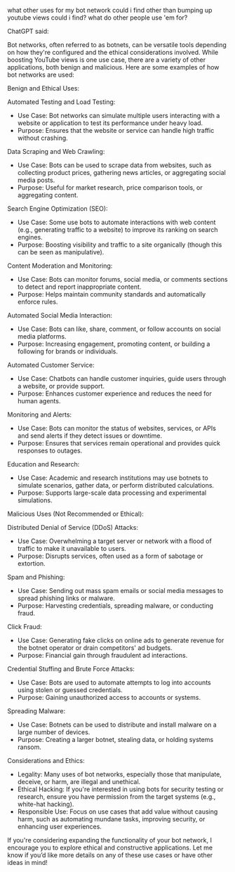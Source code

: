 what other uses for my bot network could i find other than bumping up youtube views could i find? what do other people use 'em for?


ChatGPT said:

Bot networks, often referred to as botnets, can be versatile tools depending on how they're configured and the ethical considerations involved. While boosting YouTube views is one use case, there are a variety of other applications, both benign and malicious. Here are some examples of how bot networks are used:



Benign and Ethical Uses:


Automated Testing and Load Testing:
- Use Case:  Bot networks can simulate multiple users interacting with a website or application to test its performance under heavy load.
- Purpose:  Ensures that the website or service can handle high traffic without crashing.

Data Scraping and Web Crawling:
- Use Case: Bots can be used to scrape data from websites, such as collecting product prices, gathering news articles, or aggregating social media posts.
- Purpose: Useful for market research, price comparison tools, or aggregating content.

Search Engine Optimization (SEO):
- Use Case:  Some use bots to automate interactions with web content (e.g., generating traffic to a website) to improve its ranking on search engines.
- Purpose:  Boosting visibility and traffic to a site organically (though this can be seen as manipulative).

Content Moderation and Monitoring:
- Use Case:  Bots can monitor forums, social media, or comments sections to detect and report inappropriate content.
- Purpose:  Helps maintain community standards and automatically enforce rules.

Automated Social Media Interaction:
- Use Case:  Bots can like, share, comment, or follow accounts on social media platforms.
- Purpose:  Increasing engagement, promoting content, or building a following for brands or individuals.

Automated Customer Service:
- Use Case:  Chatbots can handle customer inquiries, guide users through a website, or provide support.
- Purpose:  Enhances customer experience and reduces the need for human agents.

Monitoring and Alerts:
- Use Case:  Bots can monitor the status of websites, services, or APIs and send alerts if they detect issues or downtime.
- Purpose:  Ensures that services remain operational and provides quick responses to outages.

Education and Research:
- Use Case:  Academic and research institutions may use botnets to simulate scenarios, gather data, or perform distributed calculations.
- Purpose:  Supports large-scale data processing and experimental simulations.



Malicious Uses (Not Recommended or Ethical):


Distributed Denial of Service (DDoS) Attacks:
- Use Case:  Overwhelming a target server or network with a flood of traffic to make it unavailable to users.
- Purpose:  Disrupts services, often used as a form of sabotage or extortion.

Spam and Phishing:
- Use Case:  Sending out mass spam emails or social media messages to spread phishing links or malware.
- Purpose:  Harvesting credentials, spreading malware, or conducting fraud.

Click Fraud:
- Use Case:  Generating fake clicks on online ads to generate revenue for the botnet operator or drain competitors' ad budgets.
- Purpose:  Financial gain through fraudulent ad interactions.

Credential Stuffing and Brute Force Attacks:
- Use Case:  Bots are used to automate attempts to log into accounts using stolen or guessed credentials.
- Purpose:  Gaining unauthorized access to accounts or systems.

Spreading Malware:
- Use Case:  Botnets can be used to distribute and install malware on a large number of devices.
- Purpose:  Creating a larger botnet, stealing data, or holding systems ransom.



Considerations and Ethics:
- Legality:  Many uses of bot networks, especially those that manipulate, deceive, or harm, are illegal and unethical.
- Ethical Hacking:  If you're interested in using bots for security testing or research, ensure you have permission from the target systems (e.g., white-hat hacking).
- Responsible Use:  Focus on use cases that add value without causing harm, such as automating mundane tasks, improving security, or enhancing user experiences.

If you're considering expanding the functionality of your bot network, I encourage you to explore ethical and constructive applications. Let me know if you’d like more details on any of these use cases or have other ideas in mind!
